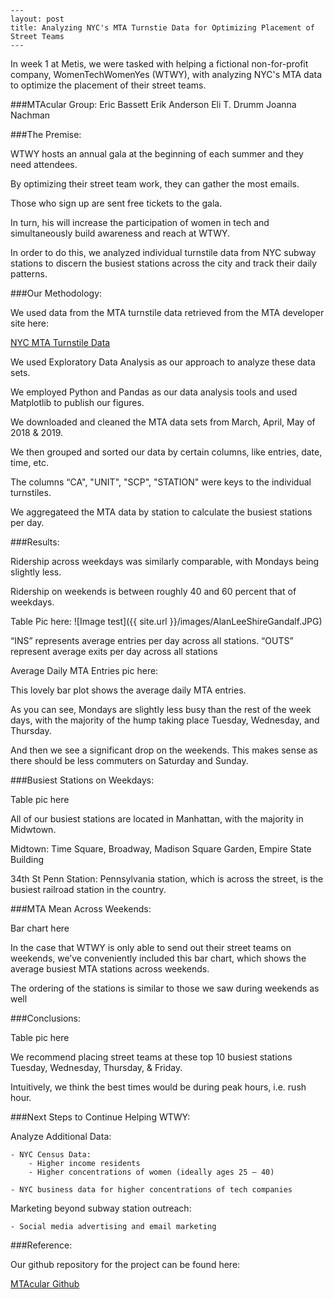 ```
---
layout: post
title: Analyzing NYC's MTA Turnstie Data for Optimizing Placement of Street Teams
---
```

In week 1 at Metis, we were tasked with helping a fictional non-for-profit company, WomenTechWomenYes (WTWY), with analyzing NYC's MTA data to optimize the placement of their street teams.

###MTAcular Group:
Eric Bassett
Erik Anderson
Eli T. Drumm
Joanna Nachman

###The Premise:

WTWY hosts an annual gala at the beginning of each summer and they need attendees.

By optimizing their street team work, they can gather the most emails. 

Those who sign up are sent free tickets to the gala.

In turn, his will increase the participation of women in tech and simultaneously build awareness and reach at WTWY.


In order to do this, we analyzed individual turnstile data from NYC subway stations to discern the busiest stations across the city and track their daily patterns.


###Our Methodology:

We used data from the MTA turnstile data retrieved from the MTA developer site here:

[NYC MTA Turnstile Data](http://web.mta.info/developers/turnstile.html)

We used Exploratory Data Analysis as our approach to analyze these data sets.

We employed Python and Pandas as our data analysis tools and used Matplotlib to publish our figures. 

We downloaded and cleaned the MTA data sets from March, April, May of 2018 & 2019.

We then grouped and sorted our data by certain columns, like entries, date, time, etc.

The columns “CA", "UNIT", "SCP", "STATION" were keys to the individual turnstiles.

We aggregateed the MTA data by station to calculate the busiest stations per day.


###Results:

Ridership across weekdays was similarly comparable, with Mondays being slightly less.

Ridership on weekends is between roughly 40 and 60 percent that of weekdays.

Table Pic here:
![Image test]({{ site.url }}/images/AlanLeeShireGandalf.JPG)


“INS” represents average entries per day across all stations.
“OUTS” represent average exits per day across all stations

Average Daily MTA Entries pic here:


This lovely bar plot shows the average daily MTA entries. 

As you can see, Mondays are slightly less busy than the rest of the week days, with the majority of the hump taking place Tuesday, Wednesday, and Thursday.

And then we see a significant drop on the weekends. This makes sense as there should be less commuters on Saturday and Sunday.


###Busiest Stations on Weekdays:

Table pic here

All of our busiest stations are located in Manhattan, with the majority in Midwtown.

Midtown:
Time Square, Broadway, Madison Square Garden, Empire State Building

34th St Penn Station:
Pennsylvania station, which is across the street, is the busiest railroad station in the country. 


###MTA Mean Across Weekends:

Bar chart here

In the case that WTWY is only able to send out their street teams on weekends, we’ve conveniently included this bar chart, which shows the average busiest MTA stations across weekends.

The ordering of the stations is similar to those we saw during weekends as well


###Conclusions:

Table pic here

We recommend placing street teams at these top 10 busiest stations Tuesday, Wednesday, Thursday, & Friday.

Intuitively, we think the best times would be during peak hours, i.e. rush hour.

###Next Steps to Continue Helping WTWY:

Analyze Additional Data:

	- NYC Census Data:
		- Higher income residents
		- Higher concentrations of women (ideally ages 25 – 40) 

	- NYC business data for higher concentrations of tech companies

Marketing beyond subway station outreach:

	- Social media advertising and email marketing


###Reference:

Our github repository for the project can be found here:


[MTAcular Github](https://github.com/ekand/mtacular)


